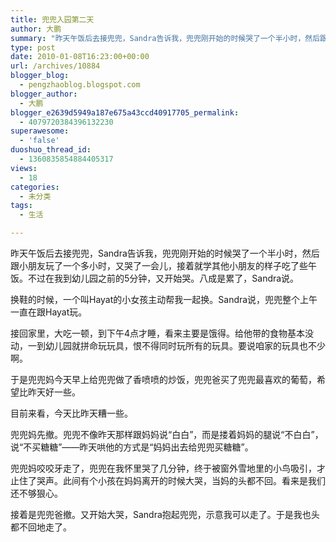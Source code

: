 ```yaml
---
title: 兜兜入园第二天
author: 大鹏
summary: "昨天午饭后去接兜兜，Sandra告诉我，兜兜刚开始的时候哭了一个半小时，然后跟小朋友玩了一个多小时，又哭了一会儿，接着就学其他小朋友的样子吃了些午饭。不过在我到幼儿园之前的5分钟，又开始哭。八成是累了，Sandra说。"
type: post
date: 2010-01-08T16:23:00+00:00
url: /archives/10884
blogger_blog:
  - pengzhaoblog.blogspot.com
blogger_author:
  - 大鹏
blogger_e2639d5949a187e675a43ccd40917705_permalink:
  - 4079720384396132230
superawesome:
  - 'false'
duoshuo_thread_id:
  - 1360835854884405317
views:
  - 18
categories:
  - 未分类
tags:
  - 生活

---
```

昨天午饭后去接兜兜，Sandra告诉我，兜兜刚开始的时候哭了一个半小时，然后跟小朋友玩了一个多小时，又哭了一会儿，接着就学其他小朋友的样子吃了些午饭。不过在我到幼儿园之前的5分钟，又开始哭。八成是累了，Sandra说。

换鞋的时候，一个叫Hayat的小女孩主动帮我一起换。Sandra说，兜兜整个上午一直在跟Hayat玩。

接回家里，大吃一顿，到下午4点才睡，看来主要是饿得。给他带的食物基本没动，一到幼儿园就拼命玩玩具，恨不得同时玩所有的玩具。要说咱家的玩具也不少啊。

于是兜兜妈今天早上给兜兜做了香喷喷的炒饭，兜兜爸买了兜兜最喜欢的葡萄，希望比昨天好一些。

目前来看，今天比昨天糟一些。

兜兜妈先撤。兜兜不像昨天那样跟妈妈说“白白”，而是搂着妈妈的腿说“不白白”，说“不买糖糖”——昨天哄他的方式是“妈妈出去给兜兜买糖糖”。

兜兜妈咬咬牙走了，兜兜在我怀里哭了几分钟，终于被窗外雪地里的小鸟吸引，才止住了哭声。此间有个小孩在妈妈离开的时候大哭，当妈的头都不回。看来是我们还不够狠心。

接着是兜兜爸撤。又开始大哭，Sandra抱起兜兜，示意我可以走了。于是我也头都不回地走了。
